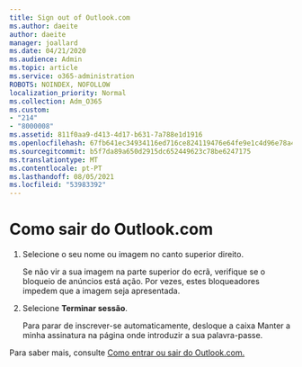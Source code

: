 ```yaml
---
title: Sign out of Outlook.com
ms.author: daeite
author: daeite
manager: joallard
ms.date: 04/21/2020
ms.audience: Admin
ms.topic: article
ms.service: o365-administration
ROBOTS: NOINDEX, NOFOLLOW
localization_priority: Normal
ms.collection: Adm_O365
ms.custom:
- "214"
- "8000008"
ms.assetid: 811f0aa9-d413-4d17-b631-7a788e1d1916
ms.openlocfilehash: 67fb641ec34934116ed716ce824119476e64fe9e1c4d96e78a4d022f799763e5
ms.sourcegitcommit: b5f7da89a650d2915dc652449623c78be6247175
ms.translationtype: MT
ms.contentlocale: pt-PT
ms.lasthandoff: 08/05/2021
ms.locfileid: "53983392"
---
```

# <a name="how-to-sign-out-of-outlookcom"></a>Como sair do Outlook.com

1. Selecione o seu nome ou imagem no canto superior direito.

    Se não vir a sua imagem na parte superior do ecrã, verifique se o bloqueio de anúncios está ação. Por vezes, estes bloqueadores impedem que a imagem seja apresentada.

2. Selecione **Terminar sessão**.

    Para parar de inscrever-se  automaticamente, desloque a caixa Manter a minha assinatura na página onde introduzir a sua palavra-passe.

Para saber mais, consulte [Como entrar ou sair do Outlook.com.](https://support.office.com/article/e08eb8ac-ac27-49f4-a400-a47311e1ee7e?wt.mc_id=Office_Outlook_com_Alchemy)
  